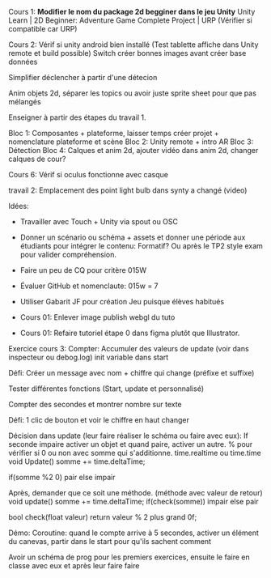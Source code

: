Cours 1: **Modifier le nom du package 2d begginer dans le jeu Unity** Unity Learn | 2D Beginner: Adventure Game Complete Project | URP (Vérifier si compatible car URP)


Cours 2: Vérif si unity android bien installé (Test tablette affiche dans Unity remote et build possible) 
Switch créer bonnes images avant créer base données

Simplifier déclencher à partir d'une détecion

Anim objets 2d, séparer les topics ou avoir juste sprite sheet pour que pas mélangés

Enseigner à partir des étapes du travail 1. 

Bloc 1: Composantes + plateforme, laisser temps créer projet + nomenclature plateforme et scène
Bloc 2: Unity remote + intro AR
Bloc 3: Détection
Bloc 4: Calques et anim 2d, ajouter vidéo dans anim 2d, changer calques de cour? 

Cours 6: Vérif si oculus fonctionne avec casque

travail 2: Emplacement des point light bulb dans synty a changé (video) 

Idées: 
- Travailler avec Touch + Unity via spout ou OSC

- Donner un scénario ou schéma + assets et donner une période aux étudiants pour intégrer le contenu: Formatif? Ou après le TP2 style exam pour valider compréhension. 

- Faire un peu de CQ pour critère 015W

- Évaluer GitHub et nomenclaute: 015w = 7

- Utiliser Gabarit JF pour création Jeu puisque élèves habitués

- Cours 01: Enlever image publish webgl du tuto

- Cours 01: Refaire tutoriel étape 0 dans figma plutôt que Illustrator.

Exercice cours 3: 
Compter: Accumuler des valeurs de update (voir dans inspecteur ou debog.log) init variable dans start

Défi: Créer un message avec nom + chiffre qui change (préfixe et suffixe)

Tester différentes fonctions (Start, update et personnalisé)

Compter des secondes et montrer nombre sur texte

Défi: 1 clic de bouton et voir le chiffre en haut changer

Décision dans update (leur faire réaliser le schéma ou faire avec eux): If seconde impaire activer un objet et quand paire, activer un autre.
% pour vérifier si 0 ou non avec somme qui s'additionne. time.realtime ou time.time  
void Update()
somme += time.deltaTime;

if(somme %2­ 0)
pair 
else
impair

Après, demander que ce soit une méthode. (méthode avec valeur de retour)
void update()
somme += time.deltaTime;
if(check(somme))
impair
else
pair

bool check(float valeur)
return valeur % 2 ­plus grand 0f;

Démo: Coroutine: quand le compte arrive à 5 secondes, activer un élément du canevas, partir dans le start pour qu'ils sachent comment

Avoir un schéma de prog pour les premiers exercices, ensuite le faire en classe avec eux et après leur faire faire 
















